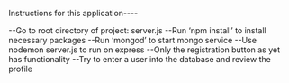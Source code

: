 
Instructions for this application----

--Go to root directory of project: server.js
--Run ‘npm install’ to install necessary packages
--Run ‘mongod’ to start mongo service
--Use nodemon server.js to run on express
--Only the registration button as yet has functionality
--Try to enter a user into the database and review the profile
